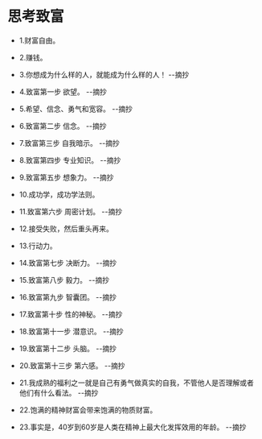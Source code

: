 # 思考致富

- 1.财富自由。

- 2.赚钱。

- 3.你想成为什么样的人，就能成为什么样的人！ --摘抄

- 4.致富第一步 欲望。 --摘抄

- 5.希望、信念、勇气和宽容。 --摘抄

- 6.致富第二步 信念。 --摘抄

- 7.致富第三步 自我暗示。 --摘抄

- 8.致富第四步 专业知识。 --摘抄

- 9.致富第五步 想象力。 --摘抄

- 10.成功学，成功学法则。

- 11.致富第六步 周密计划。 --摘抄

- 12.接受失败，然后重头再来。

- 13.行动力。

- 14.致富第七步 决断力。 --摘抄

- 15.致富第八步 毅力。 --摘抄

- 16.致富第九步 智囊团。 --摘抄

- 17.致富第十步 性的神秘。 --摘抄

- 18.致富第十一步 潜意识。 --摘抄

- 19.致富第十二步 头脑。 --摘抄

- 20.致富第十三步 第六感。 --摘抄

- 21.我成熟的福利之一就是自己有勇气做真实的自我，不管他人是否理解或者他们有什么看法。 --摘抄

- 22.饱满的精神财富会带来饱满的物质财富。

- 23.事实是，40岁到60岁是人类在精神上最大化发挥效用的年龄。 --摘抄

